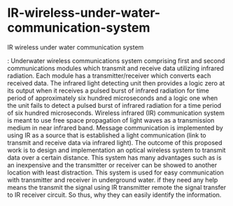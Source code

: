 # IR-wireless-under-water-communication-system
IR wireless under water communication system



: Underwater wireless communications system
comprising first and second communications modules
which transmit and receive data utilizing infrared
radiation. Each module has a transmitter/receiver which
converts each received data. The infrared light detecting
unit then provides a logic zero at its output when it
receives a pulsed burst of infrared radiation for time
period of approximately six hundred microseconds and a
logic one when the unit fails to detect a pulsed burst of
infrared radiation for a time period of six hundred
microseconds. Wireless infrared (IR) communication
system is meant to use free space propagation of light
waves as a transmission medium in near infrared band.
Message communication is implemented by using IR as a
source that is established a light communication (link to
transmit and receive data via infrared light). The outcome
of this proposed work is to design and implementation an
optical wireless system to transmit data over a certain
distance. This system has many advantages such as is an
inexpensive and the transmitter or receiver can be showed
to another location with least distraction. This system is
used for easy communication with transmitter and
receiver in underground water. if they need any help
means the transmit the signal using IR transmitter remote
the signal transfer to IR receiver circuit. So thus, why they
can easily identify the information.

